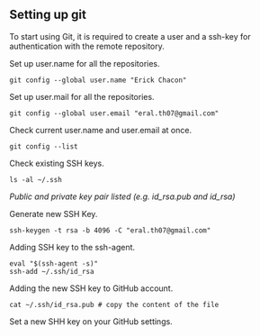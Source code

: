 ## Setting up git

To start using Git, it is required to create a user and a ssh-key for
authentication with the remote repository.

Set up user.name for all the repositories.
```
git config --global user.name "Erick Chacon"
```
Set up user.mail for all the repositories.
```
git config --global user.email "eral.th07@gmail.com"
```
Check current user.name and user.email at once.
```
git config --list
```
Check existing SSH keys.
```
ls -al ~/.ssh
```
*Public and private key pair listed (e.g. id_rsa.pub and id_rsa)*

Generate new SSH Key.
```
ssh-keygen -t rsa -b 4096 -C "eral.th07@gmail.com"
```
Adding SSH key to the ssh-agent.
```
eval "$(ssh-agent -s)"
ssh-add ~/.ssh/id_rsa
```

Adding the new SSH key to GitHub account.
```
cat ~/.ssh/id_rsa.pub # copy the content of the file
```
Set a new SHH key on your GitHub settings.

